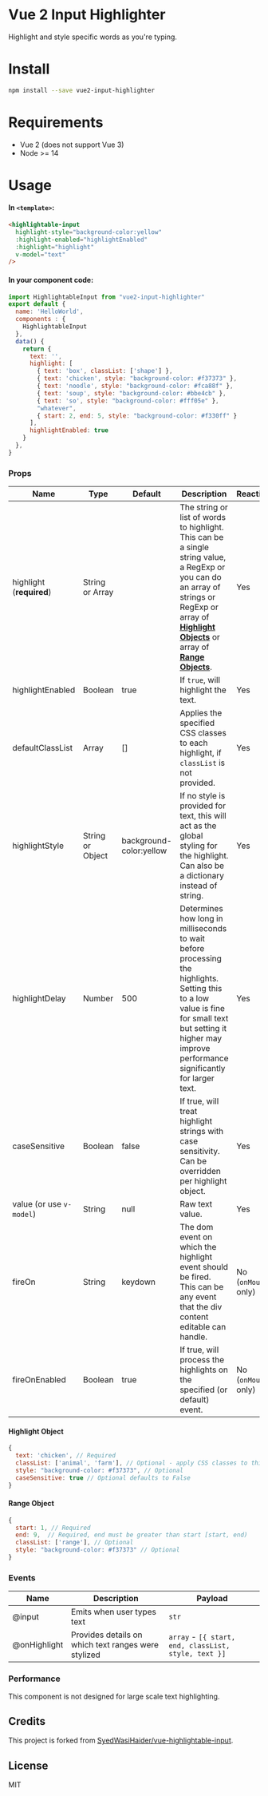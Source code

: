# Vue 2 Input Highlighter
Highlight and style specific words as you're typing.

# Install
```sh
npm install --save vue2-input-highlighter
```

# Requirements
 * Vue 2 (does not support Vue 3)
 * Node >= 14

# Usage
#### In `<template>`:

```html
<highlightable-input 
  highlight-style="background-color:yellow" 
  :highlight-enabled="highlightEnabled" 
  :highlight="highlight" 
  v-model="text"
/>
```

#### In your component code:
```js
import HighlightableInput from "vue2-input-highlighter"
export default {
  name: 'HelloWorld',
  components : {
    HighlightableInput
  },
  data() {
    return {
      text: '',
      highlight: [
        { text: 'box', classList: ['shape'] },
        { text: 'chicken', style: "background-color: #f37373" },
        { text: 'noodle', style: "background-color: #fca88f" },
        { text: 'soup', style: "background-color: #bbe4cb" },
        { text: 'so', style: "background-color: #fff05e" },
        "whatever",
        { start: 2, end: 5, style: "background-color: #f330ff" }
      ],
      highlightEnabled: true
    }
  },
}
```

### Props

| Name | Type | Default | Description | Reactive |
|---|---|---|---|---|
| highlight (**required**) | String or Array | | The string or list of words to highlight. This can be a single string value, a RegExp or you can do an array of strings or RegExp or array of [**Highlight Objects**](#highlight-object) or array of [**Range Objects**](#range-object). | Yes |
| highlightEnabled | Boolean | true | If `true`, will highlight the text. | Yes |
| defaultClassList | Array | [] | Applies the specified CSS classes to each highlight, if `classList` is not provided. | Yes |
| highlightStyle | String or Object | background-color:yellow | If no style is provided for text, this will act as the global styling for the highlight. Can also be a dictionary instead of string. | Yes |
| highlightDelay | Number | 500 | Determines how long in milliseconds to wait before processing the highlights. Setting this to a low value is fine for small text but setting it higher may improve performance significantly for larger text. | Yes |
| caseSensitive | Boolean | false | If true, will treat highlight strings with case sensitivity. Can be overridden per highlight object. | Yes |
| value (or use `v-model`) | String | null | Raw text value. | Yes |
| fireOn | String | keydown | The dom event on which the highlight event should be fired. This can be any event that the div content editable can handle. | No (`onMount` only) |
| fireOnEnabled | Boolean | true | If true, will process the highlights on the specified (or default) event. | No (`onMount` only) |

#### Highlight Object
```js
{
  text: 'chicken', // Required
  classList: ['animal', 'farm'], // Optional - apply CSS classes to this highlighted token, defaulting to `defaultClassList`
  style: "background-color: #f37373", // Optional
  caseSensitive: true // Optional defaults to False
}
```

#### Range Object
```js
{
  start: 1, // Required
  end: 9,  // Required, end must be greater than start [start, end)
  classList: ['range'], // Optional
  style: "background-color: #f37373" // Optional
}
```

### Events

| Name       | Description | Payload |
| ---        | ---         | ---     |
| @input     | Emits when user types text | `str` |
| @onHighlight | Provides details on which text ranges were stylized | `array` - `[{ start, end, classList, style, text }]`

### Performance
This component is not designed for large scale text highlighting.

## Credits
This project is forked from [SyedWasiHaider/vue-highlightable-input](https://github.com/SyedWasiHaider/vue-highlightable-input).

## License
MIT
